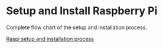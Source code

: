# Setup and Install Raspberry Pi

Complete flow chart of the setup and installation process.

[Raspi setup and installation process](http://www.plantuml.com/plantuml/png/3SsnZSCm30NGtbFSBM0MxbAvo0OPm60e8XOYKGBvYMJyk7hbsmFioDwM_shIicXw-pk16JSYvy_wgZZpcQ4kmw26LKOdAIhlpMcxFuJDrAbpuA8C2M8vd6FM8nGvZ-b3D6B55ykkLgxk1m00)
